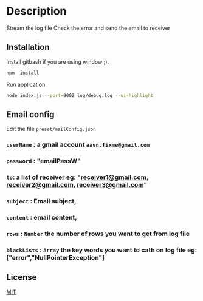 # Description

Stream the log file
Check the error and send the email to receiver

## Installation

Install gitbash if you are using window ;).

```bash
npm  install
```

Run application
```bash
node index.js --port=9002 log/debug.log --ui-highlight
```

## Email config
Edit the file `preset/mailConfig.json`
### `userName` : a gmail account `aavn.fixme@gmail.com`
### `password` : "emailPassW" 
### `to`: a list of receiver eg: "receiver1@gmail.com, receiver2@gmail.com, receiver3@gmail.com"
### `subject` : Email subject,
### `content` : email content,
### `rows` : `Number` the number of rows you want to get from log file
### `blackLists` : `Array` the key words you want to cath on log file eg: ["error","NullPointerException"]

## License
[MIT](https://choosealicense.com/licenses/mit/)